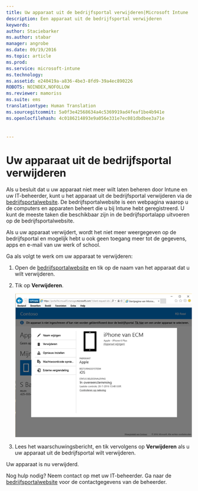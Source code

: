 ```yaml
---
title: Uw apparaat uit de bedrijfsportal verwijderen|Microsoft Intune
description: Een apparaat uit de bedrijfsportal verwijderen
keywords: 
author: Staciebarker
ms.author: stabar
manager: angrobe
ms.date: 09/19/2016
ms.topic: article
ms.prod: 
ms.service: microsoft-intune
ms.technology: 
ms.assetid: e240419a-a836-4be3-8fd9-39a4ec890226
ROBOTS: NOINDEX,NOFOLLOW
ms.reviewer: mamoriss
ms.suite: ems
translationtype: Human Translation
ms.sourcegitcommit: 5a0f3e42568634a4c5369919ad4feaf1be4b941e
ms.openlocfilehash: 4c0186214893e9a056e331e7ec081dbdbee3a71e


---
```



# Uw apparaat uit de bedrijfsportal verwijderen

Als u besluit dat u uw apparaat niet meer wilt laten beheren door Intune en uw IT-beheerder, kunt u het apparaat uit de bedrijfsportal verwijderen via de [bedrijfsportalwebsite](http://portal.manage.microsoft.com). De bedrijfsportalwebsite is een webpagina waarop u de computers en apparaten beheert die u bij Intune hebt geregistreerd. U kunt de meeste taken die beschikbaar zijn in de bedrijfsportalapp uitvoeren op de bedrijfsportalwebsite.

Als u uw apparaat verwijdert, wordt het niet meer weergegeven op de bedrijfsportal en mogelijk hebt u ook geen toegang meer tot de gegevens, apps en e-mail van uw werk of school.

Ga als volgt te werk om uw apparaat te verwijderen:

1.  Open de [bedrijfsportalwebsite](http://portal.manage.microsoft.com) en tik op de naam van het apparaat dat u wilt verwijderen.

2.  Tik op **Verwijderen**.

    ![Optie voor het verwijderen van een apparaat op de bedrijfsportalwebsite](./media/iwp-screen-with-all-options.png)

3. Lees het waarschuwingsbericht, en tik vervolgens op **Verwijderen** als u uw apparaat uit de bedrijfsportal wilt verwijderen.

Uw apparaat is nu verwijderd.

Nog hulp nodig? Neem contact op met uw IT-beheerder. Ga naar de [bedrijfsportalwebsite](http://portal.manage.microsoft.com) voor de contactgegevens van de beheerder.



<!--HONumber=Oct16_HO2-->



